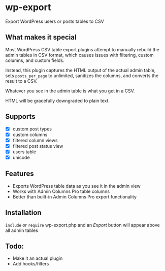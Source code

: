 # wp-export

Export WordPress users or posts tables to CSV

## What makes it special

Most WordPress CSV table export plugins attempt to manually rebuild the admin tables in CSV format, which causes issues with filtering, custom columns, and custom fields.

Instead, this plugin captures the HTML output of the actual admin table, sets `posts_per_page` to unlimited, sanitizes the columns, and converts the result to a CSV.

Whatever you see in the admin table is what you get in a CSV.

HTML will be gracefully downgraded to plain text.

## Supports

 * [x] custom post types
 * [x] custom columns
 * [x] filtered column views
 * [x] filtered post status view
 * [x] users table
 * [x] unicode

## Features

 * Exports WordPress table data as you see it in the admin view
 * Works with Admin Columns Pro table columns
 * Better than built-in Admin Columns Pro export functionality
 
## Installation

`include` or `require` wp-export.php and an *Export* button will appear above all admin tables

## Todo:

  * Make it an actual plugin
  * Add hooks/filters
